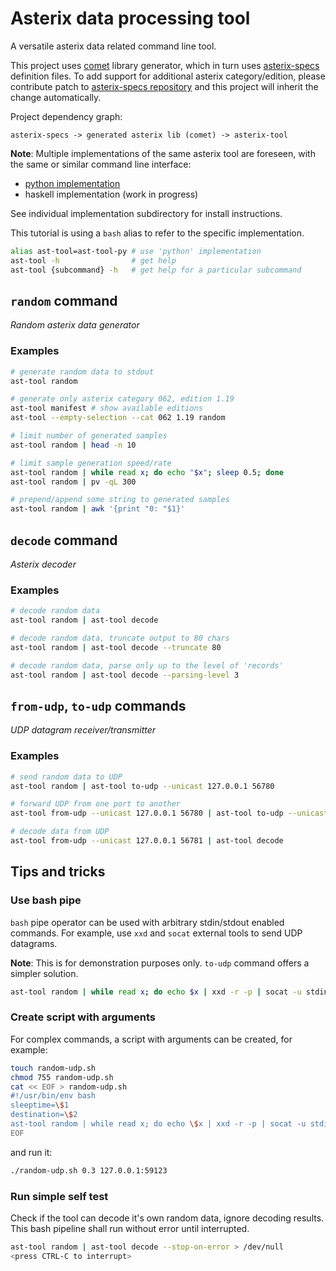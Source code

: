 # Asterix data processing tool

A versatile asterix data related command line tool.

This project uses
[comet](https://zoranbosnjak.github.io/comet/) library generator,
which in turn uses
[asterix-specs](https://zoranbosnjak.github.io/asterix-specs/)
definition files. To add support for additional asterix
category/edition, please contribute patch to
[asterix-specs repository](https://github.com/zoranbosnjak/asterix-specs)
and this project will inherit the change automatically.

Project dependency graph:
```
asterix-specs -> generated asterix lib (comet) -> asterix-tool
```

**Note**: Multiple implementations of the same asterix tool are foreseen,
with the same or similar command line interface:

- [python implementation](ast-tool-py/README.md)
- haskell implementation (work in progress)

See individual implementation subdirectory for install instructions.

This tutorial is using a `bash` alias to refer to the specific implementation.

```bash
alias ast-tool=ast-tool-py # use 'python' implementation
ast-tool -h                # get help
ast-tool {subcommand} -h   # get help for a particular subcommand
```

## `random` command

*Random asterix data generator*

### Examples

```bash
# generate random data to stdout
ast-tool random

# generate only asterix category 062, edition 1.19
ast-tool manifest # show available editions
ast-tool --empty-selection --cat 062 1.19 random

# limit number of generated samples
ast-tool random | head -n 10

# limit sample generation speed/rate
ast-tool random | while read x; do echo "$x"; sleep 0.5; done
ast-tool random | pv -qL 300

# prepend/append some string to generated samples
ast-tool random | awk '{print "0: "$1}'
```

## `decode` command

*Asterix decoder*

### Examples

```bash
# decode random data
ast-tool random | ast-tool decode

# decode random data, truncate output to 80 chars
ast-tool random | ast-tool decode --truncate 80

# decode random data, parse only up to the level of 'records'
ast-tool random | ast-tool decode --parsing-level 3
```

## `from-udp`, `to-udp` commands

*UDP datagram receiver/transmitter*

### Examples

```bash
# send random data to UDP
ast-tool random | ast-tool to-udp --unicast 127.0.0.1 56780

# forward UDP from one port to another
ast-tool from-udp --unicast 127.0.0.1 56780 | ast-tool to-udp --unicast 127.0.0.1 56781

# decode data from UDP
ast-tool from-udp --unicast 127.0.0.1 56781 | ast-tool decode
```

## Tips and tricks

### Use bash pipe

`bash` pipe operator can be used with arbitrary stdin/stdout enabled commands.
For example, use `xxd` and `socat` external tools to send UDP datagrams.

**Note**: This is for demonstration purposes only. `to-udp` command offers a simpler solution.

```bash
ast-tool random | while read x; do echo $x | xxd -r -p | socat -u stdin udp-sendto:127.0.0.1:59123; sleep 0.5; done
```

### Create script with arguments

For complex commands, a script with arguments can be created, for example:

```bash
touch random-udp.sh
chmod 755 random-udp.sh
cat << EOF > random-udp.sh
#!/usr/bin/env bash
sleeptime=\$1
destination=\$2
ast-tool random | while read x; do echo \$x | xxd -r -p | socat -u stdin udp-sendto:\${destination}; sleep \${sleeptime}; done
EOF
```

and run it:

```bash
./random-udp.sh 0.3 127.0.0.1:59123
```

### Run simple self test

Check if the tool can decode it's own random data, ignore decoding results.
This bash pipeline shall run without error until interrupted.

```bash
ast-tool random | ast-tool decode --stop-on-error > /dev/null
<press CTRL-C to interrupt>
```

